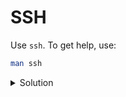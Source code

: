# SSH

Use `ssh`.
To get help, use:

```sh
man ssh
```

<details>

<summary>Solution</summary>

```sh
ssh <username>@<IP>
```

</details>